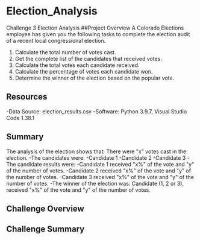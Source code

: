 # Election_Analysis
Challenge 3 Election Analysis
##Project Overview
A Colorado Elections employee has given you the following tasks to complete the election audit of a recent local congressional election.

1. Calculate the total number of votes cast.
2. Get the complete list of the candidates that received votes.
3. Calculate the total votes each candidate received.
4. Calculate the percentage of votes each candidate won.
5. Determine the winner of the election based on the popular vote.

## Resources
-Data Source: election_results.csv
-Software: Python 3.9.7, Visual Studio Code 1.38.1

## Summary
The analysis of the election shows that:
There were "x" votes cast in the election.
-The candidates were:
  -Candidate 1
  -Candidate 2
  -Candidate 3
-The candidate results were:
  -Candidate 1 received "x%" of the vote and "y" of the number of votes.
  -Candidate 2 received "x%" of the vote and "y" of the number of votes.
  -Candidate 3 received "x%" of the vote and "y" of the number of votes.
-The winner of the election was:
  Candidate (1, 2 or 3), received "x%" of the vote and "y" of the number of votes.
  
  ## Challenge Overview
  
  ## Challenge Summary
